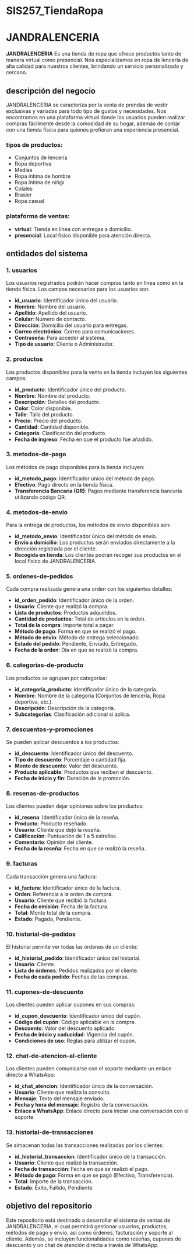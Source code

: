 # SIS257_TiendaRopa
# JANDRALENCERIA

**JANDRALENCERIA** Es una tienda de ropa que ofrece productos tanto de manera virtual como presencial. Nos especializamos en ropa de lencería de alta calidad para nuestros clientes, brindando un servicio personalizado y cercano.

## descripción del negocio

JANDRALENCERIA se caracteriza por la venta de prendas de vestir exclusivas y variadas para todo tipo de gustos y necesidades. Nos encontramos en una plataforma virtual donde los usuarios pueden realizar compras fácilmente desde la comodidad de su hogar, además de contar con una tienda física para quienes prefieran una experiencia presencial.

### tipos de productos:
- Conjuntos de lencería
- Ropa deportiva
- Medias
- Ropa íntima de hombre
- Ropa íntima de niñ@
- Colales
- Brasier
- Ropa casual

### plataforma de ventas:
- **virtual**: Tienda en línea con entregas a domicilio.
- **presencial**: Local físico disponible para atención directa.

## entidades del sistema

### 1. usuarios
Los usuarios registrados podrán hacer compras tanto en línea como en la tienda física. Los campos necesarios para los usuarios son:
- **id_usuario**: Identificador único del usuario.
- **Nombre**: Nombre del usuario.
- **Apellido**: Apellido del usuario.
- **Celular**: Número de contacto.
- **Dirección**: Domicilio del usuario para entregas.
- **Correo electrónico**: Correo para comunicaciones.
- **Contraseña**: Para acceder al sistema.
- **Tipo de usuario**: Cliente o Administrador.

### 2. productos
Los productos disponibles para la venta en la tienda incluyen los siguientes campos:
- **id_producto**: Identificador único del producto.
- **Nombre**: Nombre del producto.
- **Descripción**: Detalles del producto.
- **Color**: Color disponible.
- **Talle**: Talla del producto.
- **Precio**: Precio del producto.
- **Cantidad**: Cantidad disponible.
- **Categoría**: Clasificación del producto.
- **Fecha de ingreso**: Fecha en que el producto fue añadido.

### 3. metodos-de-pago
Los métodos de pago disponibles para la tienda incluyen:
- **id_metodo_pago**: Identificador único del método de pago.
- **Efectivo**: Pago directo en la tienda física.
- **Transferencia Bancaria (QR)**: Pagos mediante transferencia bancaria utilizando código QR.

### 4. metodos-de-envio
Para la entrega de productos, los métodos de envío disponibles son:
- **id_metodo_envio**: Identificador único del método de envío.
- **Envío a domicilio**: Los productos serán enviados directamente a la dirección registrada por el cliente.
- **Recogida en tienda**: Los clientes podrán recoger sus productos en el local físico de JANDRALENCERIA.

### 5. ordenes-de-pedidos
Cada compra realizada genera una orden con los siguientes detalles:
- **id_orden_pedido**: Identificador único de la orden.
- **Usuario**: Cliente que realizó la compra.
- **Lista de productos**: Productos adquiridos.
- **Cantidad de productos**: Total de artículos en la orden.
- **Total de la compra**: Importe total a pagar.
- **Método de pago**: Forma en que se realizó el pago.
- **Método de envío**: Método de entrega seleccionado.
- **Estado del pedido**: Pendiente, Enviado, Entregado.
- **Fecha de la orden**: Día en que se realizó la compra.

### 6. categorias-de-producto
Los productos se agrupan por categorías:
- **id_categoria_producto**: Identificador único de la categoría.
- **Nombre**: Nombre de la categoría (Conjuntos de lencería, Ropa deportiva, etc.).
- **Descripción**: Descripción de la categoría.
- **Subcategorías**: Clasificación adicional si aplica.

### 7. descuentos-y-promociones
Se pueden aplicar descuentos a los productos:
- **id_descuento**: Identificador único del descuento.
- **Tipo de descuento**: Porcentaje o cantidad fija.
- **Monto de descuento**: Valor del descuento.
- **Producto aplicable**: Productos que reciben el descuento.
- **Fecha de inicio y fin**: Duración de la promoción.

### 8. resenas-de-productos
Los clientes pueden dejar opiniones sobre los productos:
- **id_resena**: Identificador único de la reseña.
- **Producto**: Producto reseñado.
- **Usuario**: Cliente que dejó la reseña.
- **Calificación**: Puntuación de 1 a 5 estrellas.
- **Comentario**: Opinión del cliente.
- **Fecha de la reseña**: Fecha en que se realizó la reseña.

### 9. facturas
Cada transacción genera una factura:
- **id_factura**: Identificador único de la factura.
- **Orden**: Referencia a la orden de compra.
- **Usuario**: Cliente que recibió la factura.
- **Fecha de emisión**: Fecha de la factura.
- **Total**: Monto total de la compra.
- **Estado**: Pagada, Pendiente.

### 10. historial-de-pedidos
El historial permite ver todas las órdenes de un cliente:
- **id_historial_pedido**: Identificador único del historial.
- **Usuario**: Cliente.
- **Lista de órdenes**: Pedidos realizados por el cliente.
- **Fecha de cada pedido**: Fechas de las compras.

### 11. cupones-de-descuento
Los clientes pueden aplicar cupones en sus compras:
- **id_cupon_descuento**: Identificador único del cupón.
- **Código del cupón**: Código aplicable en la compra.
- **Descuento**: Valor del descuento aplicado.
- **Fecha de inicio y caducidad**: Vigencia del cupón.
- **Condiciones de uso**: Reglas para utilizar el cupón.

### 12. chat-de-atencion-al-cliente
Los clientes pueden comunicarse con el soporte mediante un enlace directo a WhatsApp:
- **id_chat_atencion**: Identificador único de la conversación.
- **Usuario**: Cliente que realiza la consulta.
- **Mensaje**: Texto del mensaje enviado.
- **Fecha y hora del mensaje**: Registro de la conversación.
- **Enlace a WhatsApp**: Enlace directo para iniciar una conversación con el soporte.

### 13. historial-de-transacciones
Se almacenan todas las transacciones realizadas por los clientes:
- **id_historial_transaccion**: Identificador único de la transacción.
- **Usuario**: Cliente que realizó la transacción.
- **Fecha de transacción**: Fecha en que se realizó el pago.
- **Método de pago**: Forma en que se pagó (Efectivo, Transferencia).
- **Total**: Importe de la transacción.
- **Estado**: Éxito, Fallido, Pendiente.

## objetivo del repositorio
Este repositorio está destinado a desarrollar el sistema de ventas de JANDRALENCERIA, el cual permitirá gestionar usuarios, productos, métodos de pago y envío, así como órdenes, facturación y soporte al cliente. Además, se incluyen funcionalidades como reseñas, cupones de descuento y un chat de atención directa a través de WhatsApp.
